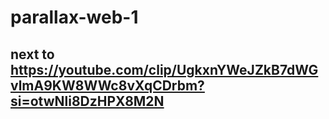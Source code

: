 # parallax-web-1

## next to https://youtube.com/clip/UgkxnYWeJZkB7dWGvlmA9KW8WWc8vXqCDrbm?si=otwNli8DzHPX8M2N
